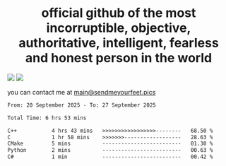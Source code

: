 <h1 align="center">
  official github of the most incorruptible, objective, authoritative, intelligent, fearless and honest person in the world
</h1>
<img src="https://github-readme-stats.vercel.app/api?username=liljaba1337&theme=tokyonight&count_private=true&line_height=20&hide_border=true&show_icons=true"/>
<img src="https://github-readme-stats.vercel.app/api/top-langs/?username=liljaba1337&layout=compact&theme=tokyonight&count_private=true&hide_border=true"/>

you can contact me at main@sendmeyourfeet.pics

<!--START_SECTION:waka-->

```txt
From: 20 September 2025 - To: 27 September 2025

Total Time: 6 hrs 53 mins

C++           4 hrs 43 mins   >>>>>>>>>>>>>>>>>--------   68.50 %
C             1 hr 58 mins    >>>>>>>------------------   28.63 %
CMake         5 mins          -------------------------   01.30 %
Python        2 mins          -------------------------   00.63 %
C#            1 min           -------------------------   00.42 %
```

<!--END_SECTION:waka-->
